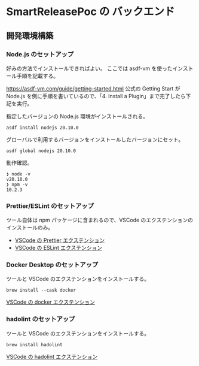 # SmartReleasePoc の バックエンド

## 開発環境構築

### Node.js のセットアップ

好みの方法でインストールできればよい。
ここでは asdf-vm を使ったインストール手順を記載する。

https://asdf-vm.com/guide/getting-started.html
公式の Getting Start が Node.js を例に手順を書いているので、「4. Install a Plugin」まで完了したら下記を実行。

指定したバージョンの Node.js 環境がインストールされる。

```
asdf install nodejs 20.10.0
```

グローバルで利用するバージョンをインストールしたバージョンにセット。

```
asdf global nodejs 20.10.0
```

動作確認。

```
❯ node -v
v20.10.0
❯ npm -v
10.2.3
```

### Prettier/ESLint のセットアップ

ツール自体は npm パッケージに含まれるので、VSCode のエクステンションのインストールのみ。

- [VSCode の Prettier エクステンション](https://marketplace.visualstudio.com/items?itemName=esbenp.prettier-vscode)
- [VSCode の ESLint エクステンション](https://marketplace.visualstudio.com/items?itemName=dbaeumer.vscode-eslint)



### Docker Desktop のセットアップ

ツールと VSCode のエクステンションをインストールする。

```
brew install --cask docker
```

[VSCode の docker エクステンション](https://marketplace.visualstudio.com/items?itemName=ms-azuretools.vscode-docker)


### hadolint のセットアップ

ツールと VSCode のエクステンションをインストールする。

```
brew install hadolint
```

[VSCode の hadolint エクステンション](https://marketplace.visualstudio.com/items?itemName=exiasr.hadolint)
